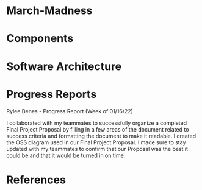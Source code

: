 # March-Madness

# Components 

# Software Architecture

# Progress Reports
Rylee Benes - Progress Report (Week of 01/16/22)

I collaborated with my teammates to successfully organize a completed Final Project Proposal by filling in a few areas of the document related to success criteria and formatting the document to make it readable. I created the OSS diagram used in our Final Project Proposal. I made sure to stay updated with my teammates to confirm that our Proposal was the best it could be and that it would be turned in on time.

# References
